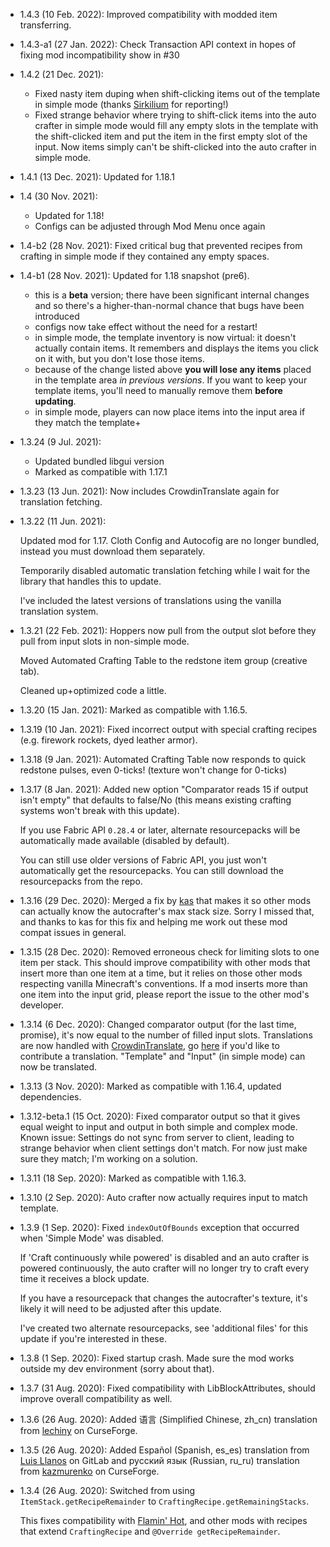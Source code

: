 - 1.4.3 (10 Feb. 2022): Improved compatibility with modded item transferring.
- 1.4.3-a1 (27 Jan. 2022): Check Transaction API context in hopes of fixing mod incompatibility show in #30
- 1.4.2 (21 Dec. 2021):

  - Fixed nasty item duping when shift-clicking items out of the template in simple mode (thanks [Sirkilium](https://www.curseforge.com/members/sirkilium/) for reporting!)
  - Fixed strange behavior where trying to shift-click items into the auto crafter in simple mode would fill any empty 
    slots in the template with the shift-clicked item and put the item in the first empty slot of the input. 
    Now items simply can't be shift-clicked into the auto crafter in simple mode. 

- 1.4.1 (13 Dec. 2021): Updated for 1.18.1
- 1.4 (30 Nov. 2021): 
  - Updated for 1.18!
  - Configs can be adjusted through Mod Menu once again
  
- 1.4-b2 (28 Nov. 2021): Fixed critical bug that prevented recipes from crafting in simple mode if they contained any empty spaces.
- 1.4-b1 (28 Nov. 2021): Updated for 1.18 snapshot (pre6). 
  
  - this is a **beta** version; there have been significant internal changes and so there's a higher-than-normal chance that bugs have been introduced
  - configs now take effect without the need for a restart!
  - in simple mode, the template inventory is now virtual: it doesn't actually contain items. It remembers and displays the items you click on it with, but you don't lose those items.
  - because of the change listed above **you will lose any items** placed in the template area *in previous versions*. If you want to keep your template items, you'll need to manually remove them **before updating**. 
  - in simple mode, players can now place items into the input area if they match the template+

- 1.3.24 (9 Jul. 2021): 
  
  - Updated bundled libgui version
  - Marked as compatible with 1.17.1
  
- 1.3.23 (13 Jun. 2021): Now includes CrowdinTranslate again for translation fetching. 
- 1.3.22 (11 Jun. 2021): 

  Updated mod for 1.17. Cloth Config and Autocofig are no longer bundled, instead you must download them separately.
  
  Temporarily disabled automatic translation fetching while I wait for the library that handles this to update. 
  
  I've included the latest versions of translations using the vanilla translation system.  
  
- 1.3.21 (22 Feb. 2021): Hoppers now pull from the output slot before they pull from input slots in non-simple mode. 
  
  Moved Automated Crafting Table to the redstone item group (creative tab). 
  
  Cleaned up+optimized code a little. 
  
- 1.3.20 (15 Jan. 2021): Marked as compatible with 1.16.5. 
- 1.3.19 (10 Jan. 2021): Fixed incorrect output with special crafting recipes (e.g. firework rockets, dyed leather armor). 
- 1.3.18 (9 Jan. 2021): Automated Crafting Table now responds to quick redstone pulses, even 0-ticks! (texture won't change for 0-ticks)
- 1.3.17 (8 Jan. 2021): Added new option "Comparator reads 15 if output isn't empty" that defaults to false/No (this means existing crafting systems won't break with this update). 

  If you use Fabric API `0.28.4` or later, alternate resourcepacks will be automatically made available (disabled by default). 
  
  You can still use older versions of Fabric API, you just won't automatically get the resourcepacks. You can still download the resourcepacks from the repo. 

- 1.3.16 (29 Dec. 2020): Merged a fix by [kas](https://gitlab.com/exactly-one-kas) that makes it so other mods can 
  actually know the autocrafter's max stack size. Sorry I missed that, and thanks to kas for this fix and helping me 
  work out these mod compat issues in general. 
  
- 1.3.15 (28 Dec. 2020): Removed erroneous check for limiting slots to one item per stack. 
  This should improve compatibility with other mods that insert more than one item at a time, 
  but it relies on those other mods respecting vanilla Minecraft's conventions. 
  If a mod inserts more than one item into the input grid, please report the issue to the other mod's developer. 
  
- 1.3.14 (6 Dec. 2020): Changed comparator output (for the last time, promise), it's now equal to the number of filled input slots. 
  Translations are now handled with [CrowdinTranslate](https://github.com/gbl/CrowdinTranslate), go [here](https://crowdin.com/project/automated-crafting) if you'd like to contribute a translation. 
  "Template" and "Input" (in simple mode) can now be translated. 
  
- 1.3.13 (3 Nov. 2020): Marked as compatible with 1.16.4, updated dependencies. 
- 1.3.12-beta.1 (15 Oct. 2020): Fixed comparator output so that it gives equal weight to input and output in both simple and complex mode. 
  Known issue: Settings do not sync from server to client, leading to strange behavior when client settings don't match. For now just make sure they match; I'm working on a solution. 

- 1.3.11 (18 Sep. 2020): Marked as compatible with 1.16.3. 

- 1.3.10 (2 Sep. 2020): Auto crafter now actually requires input to match template. 

- 1.3.9 (1 Sep. 2020): Fixed `indexOutOfBounds` exception that occurred when 'Simple Mode' was disabled. 
  
  If 'Craft continuously while powered' is disabled and an auto crafter is powered continuously, the auto crafter will no longer try to craft every time it receives a block update. 
  
  If you have a resourcepack that changes the autocrafter's texture, it's likely it will need to be adjusted after this update. 

  I've created two alternate resourcepacks, see 'additional files' for this update if you're interested in these. 

- 1.3.8 (1 Sep. 2020): Fixed startup crash. Made sure the mod works outside my dev environment (sorry about that). 

- 1.3.7 (31 Aug. 2020): Fixed compatibility with LibBlockAttributes, should improve overall compatibility as well. 

- 1.3.6 (26 Aug. 2020): Added 语言 (Simplified Chinese, zh_cn) translation from [lechiny](https://www.curseforge.com/members/lechiny/projects) on CurseForge. 

- 1.3.5 (26 Aug. 2020): Added Español (Spanish, es_es) translation from [Luis Llanos](https://gitlab.com/llrluis) on GitLab and русский язык (Russian, ru_ru) translation from [kazmurenko](https://www.curseforge.com/members/kazmurenko/projects) on CurseForge. 

- 1.3.4 (26 Aug. 2020): Switched from using `ItemStack.getRecipeRemainder` to `CraftingRecipe.getRemainingStacks`. 

  This fixes compatibility with [Flamin' Hot](https://www.curseforge.com/minecraft/mc-mods/flamin-hot), and other mods with recipes that extend `CraftingRecipe` and `@Override getRecipeRemainder`.
